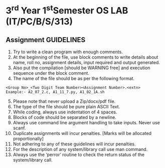 # 3<sup>rd</sup> Year 1<sup>st</sup>Semester OS LAB (IT/PC/B/S/313)

## Assignment GUIDELINES

1. Try to write a clean program with enough comments.
2. At the beginning of the file, use block comments to write details about name, roll no, assignment details, input required and output generated.
3. Also put the compilation \[should be WARNING free] and execution sequence under the block comment.
4. The name of the file should be as per the following format. 
```
<Group No>_<Two Digit Team Number><Assignment Number>.<extn>
Example:- A2_07_2.c, A1_11_7.py, A1_02_1A.sh
```

5. Please note that never upload a Zip/docx/pdf file.
6. The type of the file should be pure plain ASCII Text.
7. While coding, always use indentation of 4 spaces.
8. Blocks of code should be separated by a newline.
9. Always use command line argument handling to take inputs. Never use scanf.
10. Duplicate assignments will incur penalties. \[Marks will be allocated proportionally]
11. Not adhering to any of these guidelines will incur penalties.
12. For the description of any system/library call use man command.
13. Always use the ‘perror’ routine to check the return status of the system/library
call.
